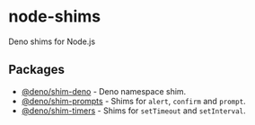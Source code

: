 # node-shims

Deno shims for Node.js

## Packages

- [@deno/shim-deno](packages/shim-deno) - Deno namespace shim.
- [@deno/shim-prompts](packages/shim-prompts) - Shims for `alert`, `confirm` and
  `prompt`.
- [@deno/shim-timers](packages/shim-timers) - Shims for `setTimeout` and
  `setInterval`.
